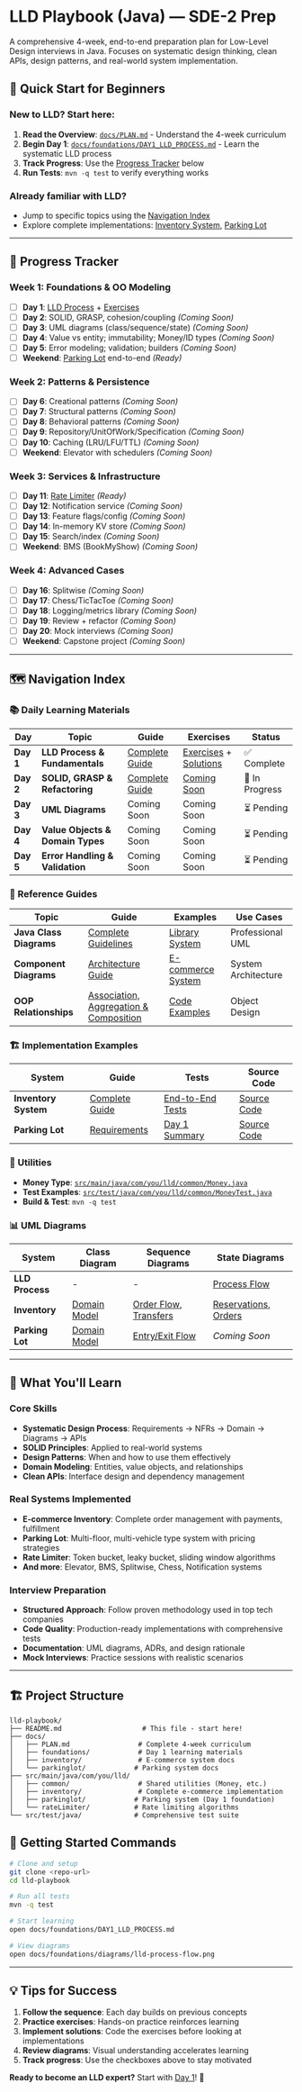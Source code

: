 # LLD Playbook (Java) — SDE-2 Prep

A comprehensive 4-week, end-to-end preparation plan for Low-Level Design interviews in Java. Focuses on systematic design thinking, clean APIs, design patterns, and real-world system implementation.

## 🚀 **Quick Start for Beginners**

### **New to LLD? Start here:**
1. **Read the Overview**: [`docs/PLAN.md`](docs/PLAN.md) - Understand the 4-week curriculum
2. **Begin Day 1**: [`docs/foundations/DAY1_LLD_PROCESS.md`](docs/foundations/DAY1_LLD_PROCESS.md) - Learn the systematic LLD process
3. **Track Progress**: Use the [Progress Tracker](#-progress-tracker) below
4. **Run Tests**: `mvn -q test` to verify everything works

### **Already familiar with LLD?**
- Jump to specific topics using the [Navigation Index](#-navigation-index)
- Explore complete implementations: [Inventory System](docs/inventory/), [Parking Lot](docs/parkinglot/)

---

## 📅 **Progress Tracker**

### **Week 1: Foundations & OO Modeling**
- [ ] **Day 1**: [LLD Process](docs/foundations/DAY1_LLD_PROCESS.md) + [Exercises](docs/foundations/EXERCISES.md)
- [ ] **Day 2**: SOLID, GRASP, cohesion/coupling *(Coming Soon)*
- [ ] **Day 3**: UML diagrams (class/sequence/state) *(Coming Soon)*
- [ ] **Day 4**: Value vs entity; immutability; Money/ID types *(Coming Soon)*  
- [ ] **Day 5**: Error modeling; validation; builders *(Coming Soon)*
- [ ] **Weekend**: [Parking Lot](src/main/java/com/you/lld/parkinglot/) end-to-end *(Ready)*

### **Week 2: Patterns & Persistence**
- [ ] **Day 6**: Creational patterns *(Coming Soon)*
- [ ] **Day 7**: Structural patterns *(Coming Soon)*
- [ ] **Day 8**: Behavioral patterns *(Coming Soon)*
- [ ] **Day 9**: Repository/UnitOfWork/Specification *(Coming Soon)*
- [ ] **Day 10**: Caching (LRU/LFU/TTL) *(Coming Soon)*
- [ ] **Weekend**: Elevator with schedulers *(Coming Soon)*

### **Week 3: Services & Infrastructure**
- [ ] **Day 11**: [Rate Limiter](src/main/java/com/you/lld/rateLimiter/) *(Ready)*
- [ ] **Day 12**: Notification service *(Coming Soon)*
- [ ] **Day 13**: Feature flags/config *(Coming Soon)*
- [ ] **Day 14**: In-memory KV store *(Coming Soon)*
- [ ] **Day 15**: Search/index *(Coming Soon)*
- [ ] **Weekend**: BMS (BookMyShow) *(Coming Soon)*

### **Week 4: Advanced Cases**
- [ ] **Day 16**: Splitwise *(Coming Soon)*
- [ ] **Day 17**: Chess/TicTacToe *(Coming Soon)*
- [ ] **Day 18**: Logging/metrics library *(Coming Soon)*
- [ ] **Day 19**: Review + refactor *(Coming Soon)*
- [ ] **Day 20**: Mock interviews *(Coming Soon)*
- [ ] **Weekend**: Capstone project *(Coming Soon)*

---

## 🗺️ **Navigation Index**

### **📚 Daily Learning Materials**
| Day | Topic | Guide | Exercises | Status |
|-----|-------|-------|-----------|--------|
| **Day 1** | **LLD Process & Fundamentals** | [Complete Guide](docs/day1/README.md) | [Exercises](docs/day1/EXERCISES.md) + [Solutions](docs/day1/EXERCISE_SOLUTIONS.md) | ✅ Complete |
| **Day 2** | **SOLID, GRASP & Refactoring** | [Complete Guide](docs/day2/README.md) | [Coming Soon](docs/day2/EXERCISES.md) | 🚧 In Progress |
| **Day 3** | **UML Diagrams** | Coming Soon | Coming Soon | ⏳ Pending |
| **Day 4** | **Value Objects & Domain Types** | Coming Soon | Coming Soon | ⏳ Pending |
| **Day 5** | **Error Handling & Validation** | Coming Soon | Coming Soon | ⏳ Pending |

### **📖 Reference Guides**
| Topic | Guide | Examples | Use Cases |
|-------|-------|----------|-----------|
| **Java Class Diagrams** | [Complete Guidelines](docs/foundations/JAVA_CLASS_DIAGRAM_GUIDELINES.md) | [Library System](docs/day1/diagrams/) | Professional UML |
| **Component Diagrams** | [Architecture Guide](docs/foundations/COMPONENT_DIAGRAMS_GUIDE.md) | [E-commerce System](docs/foundations/diagrams/component-example.png) | System Architecture |
| **OOP Relationships** | [Association, Aggregation & Composition](docs/foundations/ASSOCIATION_AGGREGATION_COMPOSITION.md) | [Code Examples](docs/foundations/ASSOCIATION_AGGREGATION_COMPOSITION.md#code-examples-side-by-side) | Object Design |

### **🏗️ Implementation Examples**
| System | Guide | Tests | Source Code |
|--------|-------|-------|-------------|
| **Inventory System** | [Complete Guide](docs/inventory/README.md) | [End-to-End Tests](src/test/java/com/you/lld/inventory/EndToEndOrderTest.java) | [Source Code](src/main/java/com/you/lld/inventory/) |
| **Parking Lot** | [Requirements](src/main/java/com/you/lld/parkinglot/README.md) | [Day 1 Summary](docs/parkinglot/DAY1_SUMMARY.md) | [Source Code](src/main/java/com/you/lld/parkinglot/) |

### **🔧 Utilities**
- **Money Type**: [`src/main/java/com/you/lld/common/Money.java`](src/main/java/com/you/lld/common/Money.java)
- **Test Examples**: [`src/test/java/com/you/lld/common/MoneyTest.java`](src/test/java/com/you/lld/common/MoneyTest.java)
- **Build & Test**: `mvn -q test`

### **📊 UML Diagrams**
| System | Class Diagram | Sequence Diagrams | State Diagrams |
|--------|---------------|-------------------|----------------|
| **LLD Process** | - | - | [Process Flow](docs/foundations/diagrams/lld-process-flow.png) |
| **Inventory** | [Domain Model](docs/inventory/diagrams/class.png) | [Order Flow](docs/inventory/diagrams/sequence-order-flow.png), [Transfers](docs/inventory/diagrams/sequence-transfer.png) | [Reservations](docs/inventory/diagrams/state-reservation.png), [Orders](docs/inventory/diagrams/state-order.png) |
| **Parking Lot** | [Domain Model](docs/parkinglot/diagrams/class-diagram.png) | [Entry/Exit Flow](docs/parkinglot/diagrams/sequence-entry-exit.png) | *Coming Soon* |

---

## 🎯 **What You'll Learn**

### **Core Skills**
- **Systematic Design Process**: Requirements → NFRs → Domain → Diagrams → APIs
- **SOLID Principles**: Applied to real-world systems
- **Design Patterns**: When and how to use them effectively
- **Domain Modeling**: Entities, value objects, and relationships
- **Clean APIs**: Interface design and dependency management

### **Real Systems Implemented**
- **E-commerce Inventory**: Complete order management with payments, fulfillment
- **Parking Lot**: Multi-floor, multi-vehicle type system with pricing strategies
- **Rate Limiter**: Token bucket, leaky bucket, sliding window algorithms
- **And more**: Elevator, BMS, Splitwise, Chess, Notification systems

### **Interview Preparation**
- **Structured Approach**: Follow proven methodology used in top tech companies
- **Code Quality**: Production-ready implementations with comprehensive tests
- **Documentation**: UML diagrams, ADRs, and design rationale
- **Mock Interviews**: Practice sessions with realistic scenarios

---

## 🏗️ **Project Structure**
```
lld-playbook/
├── README.md                    # This file - start here!
├── docs/
│   ├── PLAN.md                 # Complete 4-week curriculum
│   ├── foundations/            # Day 1 learning materials
│   ├── inventory/              # E-commerce system docs
│   └── parkinglot/            # Parking system docs
├── src/main/java/com/you/lld/
│   ├── common/                 # Shared utilities (Money, etc.)
│   ├── inventory/              # Complete e-commerce implementation
│   ├── parkinglot/            # Parking system (Day 1 foundation)
│   └── rateLimiter/           # Rate limiting algorithms
└── src/test/java/             # Comprehensive test suite
```

## 🚦 **Getting Started Commands**
```bash
# Clone and setup
git clone <repo-url>
cd lld-playbook

# Run all tests
mvn -q test

# Start learning
open docs/foundations/DAY1_LLD_PROCESS.md

# View diagrams
open docs/foundations/diagrams/lld-process-flow.png
```

---

## 💡 **Tips for Success**
1. **Follow the sequence**: Each day builds on previous concepts
2. **Practice exercises**: Hands-on practice reinforces learning
3. **Implement solutions**: Code the exercises before looking at implementations
4. **Review diagrams**: Visual understanding accelerates learning
5. **Track progress**: Use the checkboxes above to stay motivated

**Ready to become an LLD expert?** Start with [Day 1](docs/foundations/DAY1_LLD_PROCESS.md)! 🚀
